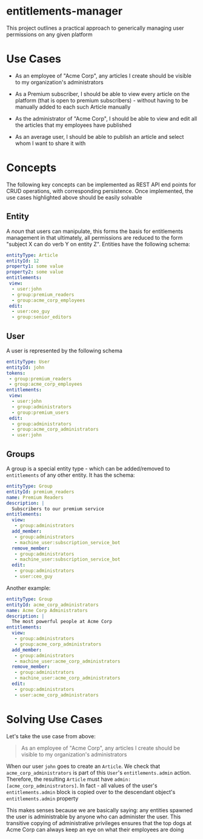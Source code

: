 # entitlements-manager

This project outlines a practical approach to generically managing user permissions on any given platform

# Use Cases

- As an employee of "Acme Corp", any articles I create should be visible to my organization's administrators

- As a Premium subscriber, I should be able to view every article on the platform (that is open to premium subscribers) - without having to be manually added to each such Article manually

- As the administrator of "Acme Corp", I should be able to view and edit all the articles that my employees have published

- As an average user, I should be able to publish an article and select whom I want to share it with

# Concepts

The following key concepts can be implemented as REST API end points for CRUD operations, with corresponding persistence. Once implemented, the use cases highlighted above should be easily solvable

## Entity

A _noun_ that users can manipulate, this forms the basis for entitlements management in that ultimately, all permissions are reduced to the form "subject X can do verb Y on entity Z". Entities have the following schema:

```yaml
entityType: Article
entityId: 12
property1: some value
property2: some value
entitlements:
 view: 
  - user:john
  - group:premium_readers
  - group:acme_corp_employees
 edit:
  - user:ceo_guy
  - group:senior_editors
```

## User

A user is represented by the following schema

```yaml
entityType: User
entityId: john
tokens:
 - group:premium_readers
 - group:acme_corp_employees
entitlements:
 view:
  - user:john
  - group:administrators
  - group:premium_users
 edit:
  - group:administrators
  - group:acme_corp_administrators
  - user:john
```

## Groups

A group is a special entity type - which can be added/removed to `entitlements` of any other entity. It has the schema:

```yaml
entityType: Group
entityId: premium_readers
name: Premium Readers
description: |
  Subscribers to our premium service
entitlements:
  view:
   - group:administrators
  add_member:
   - group:administrators
   - machine_user:subscription_service_bot
  remove_member:
   - group:administrators
   - machine_user:subscription_service_bot
  edit:
   - group:administrators
   - user:ceo_guy
```

Another example:


```yaml
entityType: Group
entityId: acme_corp_administrators
name: Acme Corp Administrators
description: |
  The most powerful people at Acme Corp
entitlements:
  view:
   - group:administrators
   - group:acme_corp_administrators
  add_member:
   - group:administrators
   - machine_user:acme_corp_administrators
  remove_member:
   - group:administrators
   - machine_user:acme_corp_administrators
  edit:
   - group:administrators
   - user:acme_corp_administrators
```

# Solving Use Cases

Let's take the use case from above:

 > As an employee of "Acme Corp", any articles I create should be visible to my organization's administrators

When our user `john` goes to create an `Article`. We check that `acme_corp_administrators` is part of this `User`'s `entitlements.admin` action. Therefore, the resulting `Article` must have `admin: [acme_corp_administrators]`. In fact - all values of the user's `entitlements.admin` block is copied over to the descendant object's `entitlements.admin` property

This makes senses because we are basically saying: any entities spawned the user is administrable by anyone who can administer the user. This transitive copying of administrative privileges ensures that the top dogs at Acme Corp can always keep an eye on what their employees are doing

